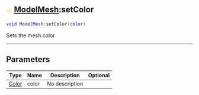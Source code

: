 ## ![shared](../../.gitbook/assets/shared.png) [ModelMesh](./readme/modelmesh.md):setColor

```lua
void ModelMesh:setColor(color)
```

Sets the mesh color

------
## Parameters

| Type   | Name | Description | Optional |
| ------ | ---- | ----------- | -------: |
| [Color](./readme/color.md) | color | No description |  |


